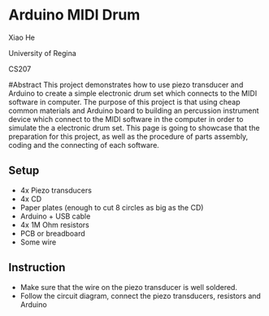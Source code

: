 # Arduino MIDI Drum

Xiao He

University of Regina 

CS207

#Abstract
This project demonstrates how to use piezo transducer and Arduino to create a simple electronic drum set which connects to the MIDI software in computer. The purpose of this project is that using cheap common materials and Arduino board to building an percussion instrument device which connect to the MIDI software in the computer in order to simulate the a electronic drum set. This page is going to showcase that the preparation for this project, as well as the procedure of parts assembly, coding and the connecting of each software.


Setup
- 
- 4x Piezo transducers
- 4x CD
- Paper plates (enough to cut 8 circles as big as the CD)
- Arduino + USB cable
- 4x 1M Ohm resistors
- PCB or breadboard
- Some wire

Instruction
- 
- Make sure that the wire on the piezo transducer is well soldered.
- Follow the circuit diagram, connect the piezo transducers, resistors and Arduino

